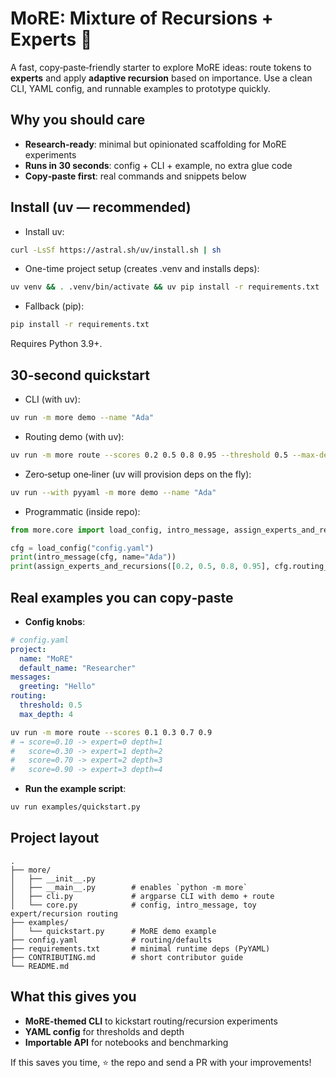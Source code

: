 # MoRE: Mixture of Recursions + Experts 🚀

A fast, copy‑paste‑friendly starter to explore MoRE ideas: route tokens to **experts** and apply **adaptive recursion** based on importance. Use a clean CLI, YAML config, and runnable examples to prototype quickly.

## Why you should care
- **Research-ready**: minimal but opinionated scaffolding for MoRE experiments
- **Runs in 30 seconds**: config + CLI + example, no extra glue code
- **Copy‑paste first**: real commands and snippets below

## Install (uv — recommended)
- Install uv:
```bash
curl -LsSf https://astral.sh/uv/install.sh | sh
```
- One-time project setup (creates .venv and installs deps):
```bash
uv venv && . .venv/bin/activate && uv pip install -r requirements.txt
```
- Fallback (pip):
```bash
pip install -r requirements.txt
```

Requires Python 3.9+.

## 30‑second quickstart
- CLI (with uv):
```bash
uv run -m more demo --name "Ada"
```
- Routing demo (with uv):
```bash
uv run -m more route --scores 0.2 0.5 0.8 0.95 --threshold 0.5 --max-depth 4
```
- Zero‑setup one‑liner (uv will provision deps on the fly):
```bash
uv run --with pyyaml -m more demo --name "Ada"
```
- Programmatic (inside repo):
```python
from more.core import load_config, intro_message, assign_experts_and_recursions

cfg = load_config("config.yaml")
print(intro_message(cfg, name="Ada"))
print(assign_experts_and_recursions([0.2, 0.5, 0.8, 0.95], cfg.routing_threshold, cfg.max_recursion_depth))
```

## Real examples you can copy‑paste
- **Config knobs**:
```yaml
# config.yaml
project:
  name: "MoRE"
  default_name: "Researcher"
messages:
  greeting: "Hello"
routing:
  threshold: 0.5
  max_depth: 4
```
```bash
uv run -m more route --scores 0.1 0.3 0.7 0.9
# → score=0.10 -> expert=0 depth=1
#   score=0.30 -> expert=1 depth=2
#   score=0.70 -> expert=2 depth=3
#   score=0.90 -> expert=3 depth=4
```

- **Run the example script**:
```bash
uv run examples/quickstart.py
```

## Project layout
```text
.
├── more/
│   ├── __init__.py
│   ├── __main__.py        # enables `python -m more`
│   ├── cli.py             # argparse CLI with demo + route
│   └── core.py            # config, intro_message, toy expert/recursion routing
├── examples/
│   └── quickstart.py      # MoRE demo example
├── config.yaml            # routing/defaults
├── requirements.txt       # minimal runtime deps (PyYAML)
├── CONTRIBUTING.md        # short contributor guide
└── README.md
```

## What this gives you
- **MoRE‑themed CLI** to kickstart routing/recursion experiments
- **YAML config** for thresholds and depth
- **Importable API** for notebooks and benchmarking

If this saves you time, ⭐️ the repo and send a PR with your improvements!